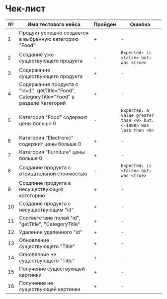 # Чек-лист

|№|Имя тестового кейса|Пройден|Ошибка|
| ------ | ------ | ------ | ------ |
|1|Продукт успешно создается в выбранную категорию "Food"|+|-|
|2|Создание уже существующего продукта|-|```Expected: is <false> but: was <true>```|
|3|Содержание существующего продукта|+|-|
|4|Содержание продукта с "id=1", getTitle="Food", CategoryTitle="Food" в разделе Категорий|+|-|
|5|Категория "Food" содержит цены больше 0|-|```Expected: a value greater than <0> but: <-1000> was less than <0>```|
|6|Категория "Electronic" содержит цены больше 0|+|-|
|7|Категория "Furniture" цены больше 0|+|-|
|8|Создание продукта с отрицательной стоимостью|-|```Expected: is <false> but: was <true>```|
|9|Создпние продукта в несуществующую категорию|+|-|
|10|Создание продукта с несуществующим "id"|+|-|
|11|Соответствие полей "id", "getTitle", "CategoryTitle"|+|-|
|12|Удаление удаленного "id"|+|-|
|13|Обновление существующего "Title"|+|-|
|14|Обновление не существующего "Title"|+|-|
|15|Получение существующей картинки|+|-|
|16|Получение не существующей картинки|+|-|



